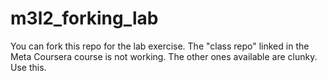 # m3l2_forking_lab
You can fork this repo for the lab exercise. The "class repo" linked in the Meta Coursera course is not working. The other ones available are clunky. Use this.
